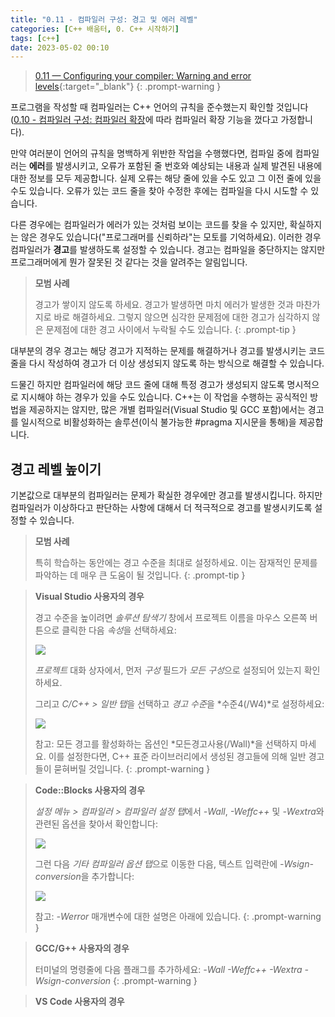 ```yaml
---
title: "0.11 - 컴파일러 구성: 경고 및 에러 레벨"
categories: [C++ 배움터, 0. C++ 시작하기]
tags: [c++]
date: 2023-05-02 00:10
---
```


> [0.11 — Configuring your compiler: Warning and error levels](https://www.learncpp.com/cpp-tutorial/configuring-your-compiler-warning-and-error-levels/){:target="_blank"}
{: .prompt-warning }


프로그램을 작성할 때 컴파일러는 C++ 언어의 규칙을 준수했는지 확인할 것입니다([0.10 - 컴파일러 구성: 컴파일러 확장](2023-05-01-0.10-configuring-your-compiler-compiler-extensions.md)에 따라 컴파일러 확장 기능을 껐다고 가정합니다).

만약 여러분이 언어의 규칙을 명백하게 위반한 작업을 수행했다면, 컴파일 중에 컴파일러는 **에러**를 발생시키고, 오류가 포함된 줄 번호와 예상되는 내용과 실제 발견된 내용에 대한 정보를 모두 제공합니다. 실제 오류는 해당 줄에 있을 수도 있고 그 이전 줄에 있을 수도 있습니다. 오류가 있는 코드 줄을 찾아 수정한 후에는 컴파일을 다시 시도할 수 있습니다.

다른 경우에는 컴파일러가 에러가 있는 것처럼 보이는 코드를 찾을 수 있지만, 확실하지는 않은 경우도 있습니다("프로그래머를 신뢰하라"는 모토를 기억하세요). 이러한 경우 컴파일러가 **경고**를 발생하도록 설정할 수 있습니다. 경고는 컴파일을 중단하지는 않지만 프로그래머에게 뭔가 잘못된 것 같다는 것을 알려주는 알림입니다.

> **모범 사례**
>
> 경고가 쌓이지 않도록 하세요. 경고가 발생하면 마치 에러가 발생한 것과 마찬가지로 바로 해결하세요. 그렇지 않으면 심각한 문제점에 대한 경고가 심각하지 않은 문제점에 대한 경고 사이에서 누락될 수도 있습니다.
{: .prompt-tip }

대부분의 경우 경고는 해당 경고가 지적하는 문제를 해결하거나 경고를 발생시키는 코드 줄을 다시 작성하여 경고가 더 이상 생성되지 않도록 하는 방식으로 해결할 수 있습니다.

드물긴 하지만 컴파일러에 해당 코드 줄에 대해 특정 경고가 생성되지 않도록 명시적으로 지시해야 하는 경우가 있을 수도 있습니다. C++는 이 작업을 수행하는 공식적인 방법을 제공하지는 않지만, 많은 개별 컴파일러(Visual Studio 및 GCC 포함)에서는 경고를 일시적으로 비활성화하는 솔루션(이식 불가능한 #pragma 지시문을 통해)을 제공합니다.

## **경고 레벨 높이기**

기본값으로 대부분의 컴파일러는 문제가 확실한 경우에만 경고를 발생시킵니다. 하지만 컴파일러가 이상하다고 판단하는 사항에 대해서 더 적극적으로 경고를 발생시키도록 설정할 수 있습니다.

> **모범 사례**
>
> 특히 학습하는 동안에는 경고 수준을 최대로 설정하세요. 이는 잠재적인 문제를 파악하는 데 매우 큰 도움이 될 것입니다.
{: .prompt-tip }

> **Visual Studio 사용자의 경우**
>
> 경고 수준을 높이려면 _솔루션 탐색기_ 창에서 프로젝트 이름을 마우스 오른쪽 버튼으로 클릭한 다음 *속성*을 선택하세요:
>
> <img src="https://www.learncpp.com/images/CppTutorial/Chapter0/VS-SolutionExplorerProperties-min.png?ezimgfmt=rs:407x556/rscb2/ng:webp/ngcb2">
>
> _프로젝트_ 대화 상자에서, 먼저 _구성_ 필드가 *모든 구성*으로 설정되어 있는지 확인하세요.
>
> 그리고 *C/C++ > 일반 탭*을 선택하고 *경고 수준*을 *수준4(/W4)*로 설정하세요:
>
> <img src="https://www.learncpp.com/images/CppTutorial/Chapter0/VS-EnableAllWarnings-min.png?ezimgfmt=rs:407x277/rscb2/ng:webp/ngcb2">
>
> 참고: 모든 경고를 활성화하는 옵션인 *모든경고사용(/Wall)*을 선택하지 마세요. 이를 설정한다면, C++ 표준 라이브러리에서 생성된 경고들에 의해 일반 경고들이 묻혀버릴 것입니다.
{: .prompt-warning }

> **Code::Blocks 사용자의 경우**
>
> *설정 메뉴 > 컴파일러 > 컴파일러 설정 탭*에서 _-Wall_, _-Weffc++_ 및 *-Wextra*와 관련된 옵션을 찾아서 확인합니다:
>
> <img src="https://www.learncpp.com/images/CppTutorial/Chapter0/CB-EnableAllWarnings-min.png?ezimgfmt=rs:407x295/rscb2/ng:webp/ngcb2">
>
> 그런 다음 *기타 컴파일러 옵션 탭*으로 이동한 다음, 텍스트 입력란에 *-Wsign-conversion*을 추가합니다:
>
> <img src="https://www.learncpp.com/images/CppTutorial/Chapter0/CB-OtherCompilerFlags-min.png?ezimgfmt=rs:407x311/rscb2/ng:webp/ngcb2">
>
> 참고: _-Werror_ 매개변수에 대한 설명은 아래에 있습니다.
{: .prompt-warning }

> **GCC/G++ 사용자의 경우**
>
> 터미널의 명령줄에 다음 플래그를 추가하세요: _-Wall -Weffc++ -Wextra -Wsign-conversion_
{: .prompt-warning }

> **VS Code 사용자의 경우**
> 
> 
